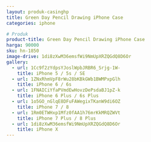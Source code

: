 ```yaml
---
layout: produk-casinghp
title: Green Day Pencil Drawing iPhone Case
categories: iphone

# Produk
product-title: Green Day Pencil Drawing iPhone Case
harga: 90000
sku: hn-1850
image-drive: 1di8zXwM36emsfWi9NmUpXRZQGdQ8D6Or
gallery:
  - url: 1Cc9f2zYdpsYJoslWpbJRBR6_Srjg-1W-
    title: iPhone 5 / 5s / SE
  - url: 1ZNxRhmVpF8rWu28bKBkGWb1BWMPxpGlh
    title: iPhone 6 / 6s
  - url: 1FNAICiYfaPVmdEwHovzDePsdaBJ1pZ-k
    title: iPhone 6 Plus / 6s Plus
  - url: 1o5GO_nGlqE8DFuFAWegixTKanW9di6OZ
    title: iPhone 7 / 8
  - url: 1Rm0ETWHxp1Mfz0fAA1h76mrKkMRQZWVt
    title: iPhone 7 Plus / 8 Plus
  - url: 1di8zXwM36emsfWi9NmUpXRZQGdQ8D6Or
    title: iPhone X
---
```

